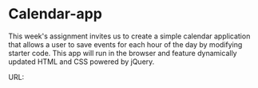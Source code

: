 # Calendar-app

This week's assignment invites us to create a simple calendar application that allows a user to save events for each hour of the day by modifying starter code. This app will run in the browser and feature dynamically updated HTML and CSS powered by jQuery.

URL: 
